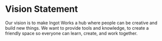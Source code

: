 # Vision Statement

Our vision is to make Ingot Works a hub where people can be creative and build new things. We want to provide tools and knowledge, to create a friendly space so everyone can learn, create, and work together.
